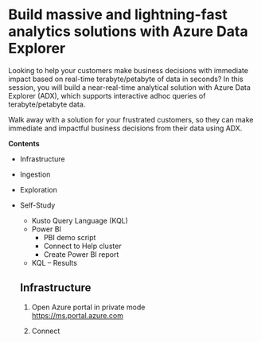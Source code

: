 #  Build massive and lightning-fast analytics solutions with Azure Data Explorer  
 
 Looking to help your customers make business decisions with immediate impact based on real-time terabyte/petabyte of data in seconds? In this session, you will build a near-real-time analytical solution with Azure Data Explorer (ADX), which supports interactive adhoc queries of terabyte/petabyte data.  
 
 Walk away with a solution for your frustrated customers, so they can make immediate and impactful business decisions from their data using ADX.  
 
**Contents**
 
 <!-- TOC -->

- Infrastructure  
- Ingestion  
- Exploration
- Self-Study  
  - Kusto Query Language (KQL)  
  - Power BI  
      - PBI demo script  
      - Connect to Help cluster  
      - Create Power BI report  
   - KQL – Results   
   
  <!-- TOC -->  
  
    ## Infrastructure  
   
   1.	Open Azure portal in private mode  
     	https://ms.portal.azure.com 
      
   2. Connect  
      
  
  
   

   
   
